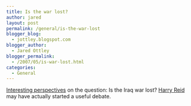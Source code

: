 ```yaml
---
title: Is the war lost?
author: jared
layout: post
permalink: /general/is-the-war-lost
blogger_blog:
  - jottley.blogspot.com
blogger_author:
  - Jared Ottley
blogger_permalink:
  - /2007/05/is-war-lost.html
categories:
  - General
---
```

<div style="text-align: left">
  <span style="text-decoration: underline"></span><a href="http://www.washingtonpost.com/wp-dyn/content/article/2007/04/27/AR2007042702046.html?nav=rss_opinions">Interesting perspectives</a> on the question: Is the Iraq war lost? <a href="http://en.wikipedia.org/wiki/Harry_Reid">Harry Reid</a> may have actually started a useful debate.
</div>